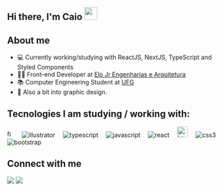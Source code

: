 ## Hi there, I'm Caio <img src="https://media.giphy.com/media/hvRJCLFzcasrR4ia7z/giphy.gif" width="30px">

## About me

- 💻 Currently working/studying with ReactJS, NextJS, TypeScript and Styled Components
- 👨‍💻 Front-end Developer at <a href="https://waydatasolution.com.br/">Elo Jr Engenharias e Arquitetura</a>
- 📚 Computer Engineering Student at <a href="https://www.ufg.br/">UFG</a>
- 🎨 Also a bit into graphic design.

## Tecnologies I am studying / working with:

<div>
    <img src="https://cdn.worldvectorlogo.com/logos/figma-1.svg" width="16px" title="figma">&ensp;&ensp;
    <img src="https://img.icons8.com/color/100/000000/adobe-illustrator.png" title="illustrator"/>&ensp;&ensp;
    <img src="https://img.icons8.com/color/30/000000/typescript.png" title="typescript"/>&ensp;&ensp;
    <img src="https://img.icons8.com/color/30/000000/javascript.png" title="javascript"/>&ensp;&ensp;
    <img src="https://img.icons8.com/plasticine/30/000000/react.png" title="react"/>&ensp;&ensp;
    <img src="https://image.flaticon.com/icons/png/512/732/732212.png" width="25px" title="html5">&ensp;&ensp;
    <img src="https://img.icons8.com/color/30/000000/css3.png" title="css3"/>&ensp;&ensp;
    <img src="https://img.icons8.com/color/30/000000/bootstrap.png" title="bootstrap"/>&ensp;&ensp;
</div>

## Connect with me

<a href="https://www.linkedin.com/in/caio-oliveira-6889001bb/"><img src="https://img.shields.io/badge/linkedin-0077B5.svg?style=for-the-badge&logo=linkedin&logoColor=white"></a>
<a href="mailto:caio.goncalves.pro@gmail.com"><img src="https://img.shields.io/badge/e‑mail-D14836.svg?style=for-the-badge&logo=GMail&logoColor=white"></a>
